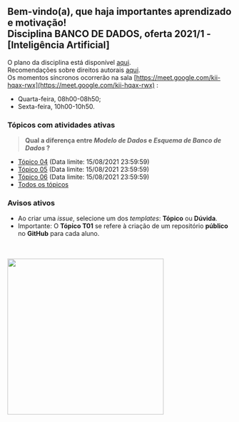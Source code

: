 ## Bem-vindo(a), que haja importantes aprendizado e motivação!<br> Disciplina **BANCO DE DADOS**, oferta 2021/1 - [Inteligência Artificial]

O plano da disciplina está disponível [aqui](./media/bd-2021-1-bia-plano.pdf).<br>
Recomendações sobre direitos autorais [aqui](./media/recomendacao-prograd.pdf).<br>
Os momentos síncronos ocorrerão na sala [https://meet.google.com/kii-hqax-rwx](https://meet.google.com/kii-hqax-rwx) :
- Quarta-feira, 08h00-08h50;
- Sexta-feira, 10h00-10h50.

### Tópicos com atividades ativas

> **Qual a diferença entre *Modelo de Dados* e *Esquema de Banco de Dados* ?**

- [Tópico 04](./topicos/topico-04.md) (Data limite: 15/08/2021 23:59:59)<br>
- [Tópico 05](./topicos/topico-05.md) (Data limite: 15/08/2021 23:59:59)<br>
- [Tópico 06](./topicos/topico-06.md) (Data limite: 15/08/2021 23:59:59)<br>
- [Todos os tópicos](topicos/topicos.md)

### Avisos ativos

- Ao criar uma *issue*, selecione um dos *templates*: **Tópico** ou **Dúvida**.
- Importante: O **Tópico T01** se refere à criação de um repositório **público** no **GitHub** para cada aluno.
<br>
<br>
<img src="./media/franki-chamaki-1K6IQsQbizI-unsplash.jpg" width="350">


